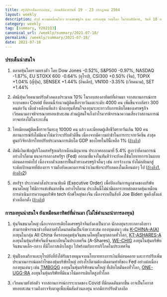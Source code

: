```yaml
---
title: สรุปประเด็นการลงทุน, ก่อนสัปดาห์วันที่ 19 - 23 กรกฎาคม 2564
layout: weekly
description: สรุป ความเคลื่อนไหว ทางเศรษฐกิจ และ การลงทุน รอบโลก ในรอบสัปดาห์, วันที่ 18 กรกฎาคม 2564
category: weekly
tag: [summary, Y2021Q3]
canonical_url: /weekly/summary/2021-07-18/
permalink: /weekly/summary/2021-07-18/
date: 2021-07-18
---
```


### ประเด็นน่าสนใจ

1. ตลาดหุ้นโดยรวมทรงตัว โดย Dow Jones -0.52%, S&P500 -0.97%, NASDAQ -1.87%, EU STOXX 600 -0.64% (ยุโรป), CSI300 +0.50% (จีน), TOPIX +1.04% (ญี่ปุ่น), SENSEX +1.44% (อินเดีย), VN100 -3.35% (เวียดนาม), SET +1.44%

2. ดัชนีหุ้นเวียดนามปรับตัวลดลงประมาณ 10% ในรอบสองอาทิตย์ที่ผ่านมา จากสถานการณ์การระบาดของ Covid ที่ตอนนี้จำนวนผู้ติดเชื้อรายวันแตะระดับ 4000 คน เพิ่มขึ้นจากอัตรา 300 คนต่อวัน เมื่อช่วงเดือนที่แล้ว นักลงทุนที่สนใจลงทุนระยะยาวกับการเติบโตของเศรษฐกิจเวียดนามอาจพิจารณาทยอยเข้าสะสม ส่วนผู้สนใจเก็งกำไรควรพิจารณาความเสี่ยงว่าสถานการณ์อาจแย่ลงได้ในระยะสั้น

3. ไทยมียอดผู้ติดเชื้อรายวันทะลุ 10000 คน แล้ว และมียอดผู้เสียชีวิตรายวันเกิน 100 คน สถานการณ์ยังไม่มีแนวโน้มว่าจะปรับตัวดีขึ้น เนื่องจากมีความล่าช้าในการกระจายวัคซีน ล่าสุดศูนย์วิจัยกสิกรไทยปรับประมาณการเติบโต GDP ของไทยในปีนี้เหลือ 1%
([อ้างอิง](https://kasikornresearch.com/th/analysis/k-econ/economy/Pages/GDP-y3937.aspx)) 

4. ดัชนีเงินเฟ้อผู้บริโภคสหรัฐอเมริกาเดือนมิถุนายน ประกาศออกมาที่ 5.4% สูงกว่าที่คาดการณ์ อย่างไรก็ตาม ธนาคารกลางสหรัฐฯ (Fed) ออกมาชี้แจงในทันทีว่าจะยังคงใช้นโยบายการเงินแบบผ่อนคลายต่อไป เนื่องจากตัวเลขการฟื้นตัวทางเศรษฐกิจอื่นๆ เช่น การจ้างงาน ยังไม่กลับมาสู่ระดับเป้าหมายที่ต้องการ รวมถึงยังคงคาดการณ์ว่าเงินเฟ้อจะปรับลดลงในเดือนต่อๆ ไป
([อ้างอิง1](https://www.cnbc.com/2021/07/13/consumer-price-index-increases-5point4percent-in-june-vs-5percent-estimate.html), 
[อ้างอิง2](https://www.cnbc.com/2021/07/14/powell-says-the-fed-is-still-a-ways-off-from-altering-policy-expects-inflation-to-moderate.html)) 

5. สหรัฐฯ ประกาศคำสั่งประธานาธิบดี (Executive Order) เพื่อป้องกันการผูกขาดของบริษัทขนาดใหญ่ ให้มีการแข่งขันมากขึ้น อย่างไรก็ตาม ประเด็นนี้ไม่น่ามีผลกระทบต่อตลาดหุ้นเหมือนการดำเนินการควบคุมบริษัท tech ยักษ์ใหญ่ของจีน เนื่องจากเป็นสิ่งที่ Joe Biden พูดถึงตั้งแต่ช่วงเลือกตั้ง
([อ้างอิง](https://www.cnbc.com/2021/07/09/biden-to-sign-executive-order-aimed-at-cracking-down-on-big-tech-business-practices.html)) 


### การลงทุนน่าสนใจ ยังเหมือนอาทิตย์ที่ผ่านมา (ไม่ใช่คำแนะนำการลงทุน)

1. หุ้นจีนขนาดใหญ่ เนื่องจากการเติบโตเศรษฐกิจจีนยังคงเป็นบวก นักลงทุนระยะกลางถึงยาว สามารถพิจารณาช่วงที่ตลาดยังโดนกดดันเป็นจังหวะสะสม กองทุนเด่นๆ เช่น 
[K-CHINA-A(A)](https://www.finnomena.com/fund/K-CHINA-A(A)) ลงทุนในกลุ่ม All China ที่ครอบคลุมหุ้นจีนขนาดใหญ่ในทุกตลาดทั่วโลก, 
[KT-ASHARES-A](https://www.finnomena.com/fund/KT-Ashares-A) ลงทุนในหุ้นบริษัทจีนที่จดทะเบียนในประเทศจีน (A-Shares), 
[WE-CHIG](https://www.finnomena.com/fund/WE-CHIG) ลงทุนในหุ้นบริษัทจีนขนาดเล็ก-กลาง ที่มีโอกาสเติบโตสูง ไปพร้อมกับการบริโภคในประเทศจีน

2. หุ้นฝั่งอเมริกาและยุโรปยังที่ยังได้รับแรงหนุนจากนโยบายทางการเงินที่ผ่อนคลาย และการปรับเพิ่มประมาณการณ์ผลกำไรของหุ้นบริษัทใหญ่ อย่างไรก็ตามต้องติดตามท่าทีของ Fed อย่างต่อเนื่อง กองทุนเด่นๆ เช่น
[TMBGQG](https://www.finnomena.com/fund/TMBGQG) ลงทุนในหุ้นบริษัทขนาดใหญ่ ที่เติบโตมั่นคงทั่วโลก, 
[ONE-UGG-RA](https://www.finnomena.com/fund/ONE-UGG-RA) ลงทุนในหุ้นบริษัทที่มีแนวโน้มการเติบโตสูงทั่วโลก

3. เวียดนามยังย่อตัว จากสถานการณ์การระบาดของ Covid ที่มีกดดดันมากขึ้น อาจเป็นโอกาสทยอยสะสม รวมถึงอาจจับตาดูเพื่อเพิ่มสัดส่วนลงทุน หากมีการปรับตัวลงอีก
